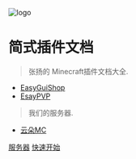 ![logo](https://docsify.js.org/_media/icon.svg)

# 简式插件文档

> 张扬的 Minecraft插件文档大全.

* [EasyGuiShop](https://www.mcbbs.net/thread-1321609-1-1.html)
* [EsayPVP](https://www.mcbbs.net/thread-1339244-1-1.html)
> 我们的服务器.

* [云朵MC](CloudMC/zh_CN/README)

[服务器](#简式插件列表)
[快速开始](#简式插件列表)
